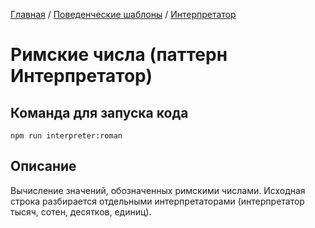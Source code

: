 [Главная](../../..) / [Поведенческие шаблоны](../..) / [Интерпретатор](..)

# Римские числа (паттерн Интерпретатор)

## Команда для запуска кода

```
npm run interpreter:roman
```

## Описание

Вычисление значений, обозначенных римскими числами. Исходная строка разбирается отдельными интерпретаторами (интерпретатор тысяч, сотен, десятков, единиц).